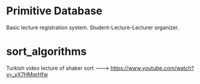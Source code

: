 # Primitive Database
Basic lecture registration system. Student-Lecture-Lecturer organizer.

# sort_algorithms

Turkish video lecture of shaker sort ---> https://www.youtube.com/watch?v=_yX7HMqrHfw

